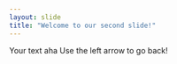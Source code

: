```yaml
---
layout: slide
title: "Welcome to our second slide!"
---
```

Your text aha
Use the left arrow to go back!
